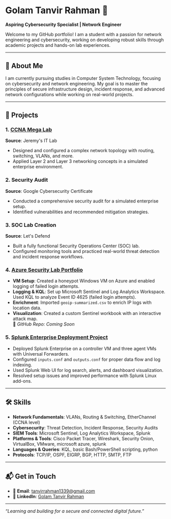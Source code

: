# Golam Tanvir Rahman 🌟  
**Aspiring Cybersecurity Specialist | Network Engineer**

Welcome to my GitHub portfolio! I am a student with a passion for network engineering and cybersecurity, working on developing robust skills through academic projects and hands-on lab experiences.

---

## 📌 About Me  
I am currently pursuing studies in Computer System Technology, focusing on cybersecurity and network engineering. My goal is to master the principles of secure infrastructure design, incident response, and advanced network configurations while working on real-world projects.

---

## 💼 Projects  

### 1. [**CCNA Mega Lab**](https://github.com/tanvirrahm/CCNA-Mega-Lab)  
**Source**: Jeremy's IT Lab  
- Designed and configured a complex network topology with routing, switching, VLANs, and more.  
- Applied Layer 2 and Layer 3 networking concepts in a simulated enterprise environment.

### 2. **Security Audit**  
**Source**: Google Cybersecurity Certificate  
- Conducted a comprehensive security audit for a simulated enterprise setup.  
- Identified vulnerabilities and recommended mitigation strategies.

### 3. **SOC Lab Creation**  
**Source**: Let's Defend  
- Built a fully functional Security Operations Center (SOC) lab.  
- Configured monitoring tools and practiced real-world threat detection and incident response workflows.

### 4. [**Azure Security Lab Portfolio**](https://github.com/tanvirrahm/Azure-Sentinel-Cyber-Threat-Intelligence) 
- **VM Setup**: Created a honeypot Windows VM on Azure and enabled logging of failed login attempts.  
- **Logging & KQL**: Set up Microsoft Sentinel and Log Analytics Workspace. Used KQL to analyze Event ID 4625 (failed login attempts).  
- **Enrichment**: Imported `geoip-summarized.csv` to enrich IP logs with location data.  
- **Visualization**: Created a custom Sentinel workbook with an interactive attack map.  
📂 *GitHub Repo:* _Coming Soon_

### 5. [**Splunk Enterprise Deployment Project**](https://github.com/tanvirrahm/Splunk-Enterprise-Deployment-Project) 
- Deployed Splunk Enterprise on a controller VM and three agent VMs with Universal Forwarders.  
- Configured `inputs.conf` and `outputs.conf` for proper data flow and log indexing.  
- Used Splunk Web UI for log search, alerts, and dashboard visualization.  
- Resolved setup issues and improved performance with Splunk Linux add-ons.

---

## 🛠️ Skills  

- **Network Fundamentals**: VLANs, Routing & Switching, EtherChannel (CCNA level)  
- **Cybersecurity**: Threat Detection, Incident Response, Security Audits  
- **SIEM Tools**: Microsoft Sentinel, Log Analytics Workspace, Splunk  
- **Platforms & Tools**: Cisco Packet Tracer, Wireshark, Security Onion, VirtualBox, VMware, microsoft azure, splunk  
- **Languages & Queries**: KQL, basic Bash/PowerShell scripting, python  
- **Protocols**: TCP/IP, OSPF, EIGRP, BGP, HTTP, SMTP, FTP  

---

## 📬 Get in Touch  

- 📧 **Email**: [tanvirrahman1339@gmail.com](mailto:tanvirrahman1339@gmail.com)  
- 🔗 **LinkedIn**: [Golam Tanvir Rahman](https://www.linkedin.com/in/golam-tanvir-rahman-7225a0336/)  

---

_“Learning and building for a secure and connected digital future.”_

